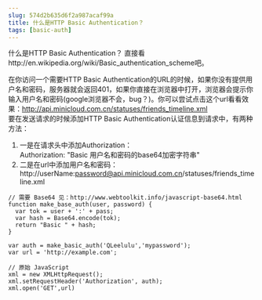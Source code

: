 ```yaml
---
slug: 574d2b635d6f2a987acaf99a
title: 什么是HTTP Basic Authentication？
tags: [basic-auth]
---
```


什么是HTTP Basic Authentication？
直接看http://en.wikipedia.org/wiki/Basic_authentication_scheme吧。 

在你访问一个需要HTTP Basic Authentication的URL的时候，如果你没有提供用户名和密码，服务器就会返回401，如果你直接在浏览器中打开，浏览器会提示你输入用户名和密码(google浏览器不会，bug？)。你可以尝试点击这个url看看效果：http://api.minicloud.com.cn/statuses/friends_timeline.xml  
要在发送请求的时候添加HTTP Basic Authentication认证信息到请求中，有两种方法：

1. 一是在请求头中添加Authorization：  
Authorization: "Basic 用户名和密码的base64加密字符串"  
1. 二是在url中添加用户名和密码：  
http://userName:password@api.minicloud.com.cn/statuses/friends_timeline.xml 

```
// 需要 Base64 见：http://www.webtoolkit.info/javascript-base64.html  
function make_base_auth(user, password) {  
  var tok = user + ':' + pass;  
  var hash = Base64.encode(tok);  
  return "Basic " + hash;  
}   

var auth = make_basic_auth('QLeelulu','mypassword');  
var url = 'http://example.com';   

// 原始 JavaScript  
xml = new XMLHttpRequest();  
xml.setRequestHeader('Authorization', auth);  
xml.open('GET',url)
```
